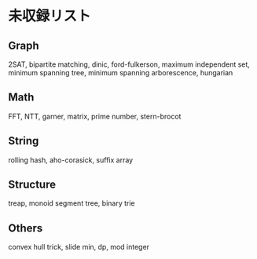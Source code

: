 # 未収録リスト

## Graph

2SAT, bipartite matching, dinic, ford-fulkerson, maximum independent set, minimum spanning tree, minimum spanning arborescence, hungarian

## Math

FFT, NTT, garner, matrix, prime number, stern-brocot

## String

rolling hash, aho-corasick, suffix array

## Structure

treap, monoid segment tree, binary trie

## Others

convex hull trick, slide min, dp, mod integer
